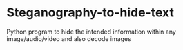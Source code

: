 # Steganography-to-hide-text
Python program to hide the intended information within any image/audio/video and also decode images
